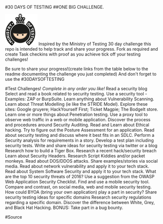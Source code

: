 #30 DAYS OF TESTING
##ONE BIG CHALLENGE.

![alt text](./images/logo/mot-logo400-clear.png "Hat Tip to Ministry Of Testing!")
Inspired by the Ministry of Testing 30 day challenge this repo is intended to help track and share your progress. Fork as required and create Task checkins with proof as you achieve tick off your testing challenges!

Be sure to share your progress!(create links from the table below to the readme documenting the challenge you just completed) And don't forget to use the #30DAYSOFTESTING


#Test Challenges!
*Complete in any order you like!*
Read a security blog
Select and read a book related to security testing.
Use a security tool - Examples:  ZAP or BurpSuite.
Learn anything about Vulnerability Scanning.
Learn about Threat Modelling (ie like the STRIDE Model).
Explore these sites: Google gruyere; HackYourself First; Ticket Magpie; The BodgeIt store.
Learn one or more things about Penetration testing.
Use a proxy tool to observe web traffic in a web or mobile application.
Discover the process and procedures around Security Auditing.
Read and Learn about Ethical hacking.
Try to figure out the Posture Assessment for an application.
Read about security testing and discuss where it best fits in an SDLC.
Perform a Security analysis for requirements in a story.
Develop a test plan including security tests.
Write and share ideas for security testing via twitter or a blog
Research how to build a Tiger Box.
Research a recent hack/security breach
Learn about Security Headers.
Research Script Kiddies and/or packet monkeys.
Read about DOS/DDOS attacks. Share examples/stories via social media.
Read about network vulnerability and apply it to your tech stack.
Read about System Software Security and apply it to your tech stack.
What are the top 10 security threats of 2016?
Use a suggestion from the OWASP Web Application Security Checklist.
Find and use a mobile security tool.
Compare and contrast, on social media, web and mobile security testing. 
How could BYOA (bring your own application) play a part in security?
Share security testing ideas for specific domains
Research security regulations regarding a specific domain.
Discover the difference between White, Grey, and Black Hat Hacking.
BONUS: Take part in a bug bounty.


#Source
